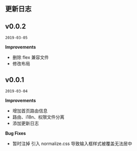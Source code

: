 ## 更新日志

## v0.0.2

`2019-03-05`

**Improvements**

- 删除 flex 兼容文件
- 修改布局

## v0.0.1

`2019-03-04`

**Improvements**

- 增加首页路由信息
- 路由、i18n、权限文件分离
- 添加更新日志

**Bug Fixes**

- 暂时注掉 引入 normalize.css 导致输入框样式被覆盖无法居中
